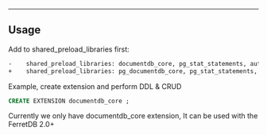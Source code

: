 

--------

## Usage

Add to shared_preload_libraries first:

```bash
-    shared_preload_libraries: documentdb_core, pg_stat_statements, auto_explain
+    shared_preload_libraries: pg_documentdb_core, pg_stat_statements, auto_explain
```

Example, create extension and perform DDL & CRUD

```sql
CREATE EXTENSION documentdb_core ;
```

Currently we only have documentdb_core extension, It can be used with the FerretDB 2.0+